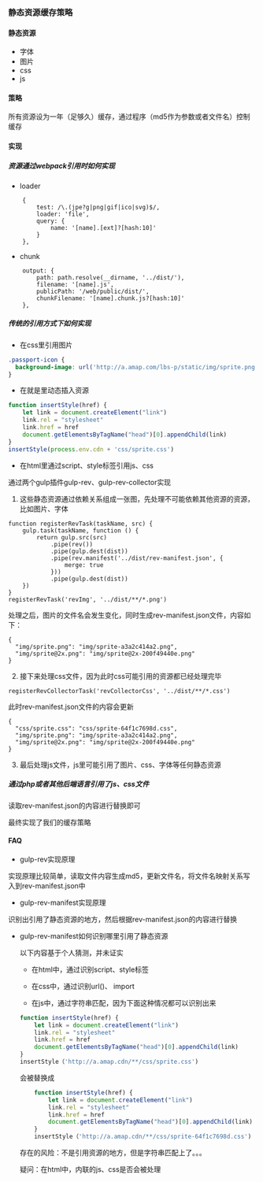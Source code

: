 ### 静态资源缓存策略

#### 静态资源

* 字体
* 图片
* css
* js

#### 策略

所有资源设为一年（足够久）缓存，通过程序（md5作为参数或者文件名）控制缓存

#### 实现

##### 资源通过webpack引用时如何实现

* loader

```
    {
        test: /\.(jpe?g|png|gif|ico|svg)$/,
        loader: 'file',
        query: {
            name: '[name].[ext]?[hash:10]'
        }
    },
```

* chunk
```
    output: {
        path: path.resolve(__dirname, '../dist/'),
        filename: '[name].js',
        publicPath: '/web/public/dist/',
        chunkFilename: '[name].chunk.js?[hash:10]'
    },
```

##### 传统的引用方式下如何实现

* 在css里引用图片

```css
.passport-icon {
  background-image: url('http://a.amap.com/lbs-p/static/img/sprite.png');
}
```

* 在就是里动态插入资源

```javascript
function insertStyle(href) {
    let link = document.createElement("link")
    link.rel = "stylesheet"
    link.href = href
    document.getElementsByTagName("head")[0].appendChild(link)
}
insertStyle(process.env.cdn + 'css/sprite.css')
```

* 在html里通过script、style标签引用js、css

通过两个gulp插件gulp-rev、gulp-rev-collector实现

1. 这些静态资源通过依赖关系组成一张图，先处理不可能依赖其他资源的资源，比如图片、字体


```
function registerRevTask(taskName, src) {
    gulp.task(taskName, function () {
        return gulp.src(src)
            .pipe(rev())
            .pipe(gulp.dest(dist))
            .pipe(rev.manifest('../dist/rev-manifest.json', {
                merge: true
            }))
            .pipe(gulp.dest(dist))
    })
}
registerRevTask('revImg', '../dist/**/*.png')
```

处理之后，图片的文件名会发生变化，同时生成rev-manifest.json文件，内容如下：

```
{
  "img/sprite.png": "img/sprite-a3a2c414a2.png",
  "img/sprite@2x.png": "img/sprite@2x-200f49440e.png"
}
```

2. 接下来处理css文件，因为此时css可能引用的资源都已经处理完毕

```
registerRevCollectorTask('revCollectorCss', '../dist/**/*.css')

```
此时rev-manifest.json文件的内容会更新

```
{
  "css/sprite.css": "css/sprite-64f1c7698d.css",
  "img/sprite.png": "img/sprite-a3a2c414a2.png",
  "img/sprite@2x.png": "img/sprite@2x-200f49440e.png"
}
```

3. 最后处理js文件，js里可能引用了图片、css、字体等任何静态资源

##### 通过php或者其他后端语言引用了js、css文件

读取rev-manifest.json的内容进行替换即可

最终实现了我们的缓存策略

#### FAQ

* gulp-rev实现原理

实现原理比较简单，读取文件内容生成md5，更新文件名，将文件名映射关系写入到rev-manifest.json中

* gulp-rev-manifest实现原理

识别出引用了静态资源的地方，然后根据rev-manifest.json的内容进行替换

* gulp-rev-manifest如何识别哪里引用了静态资源
    
    以下内容基于个人猜测，并未证实
    
    * 在html中，通过识别script、style标签
    
    * 在css中，通过识别url()、 import
    
    * 在js中，通过字符串匹配，因为下面这种情况都可以识别出来
    
    ```javascript
    function insertStyle(href) {
        let link = document.createElement("link")
        link.rel = "stylesheet"
        link.href = href
        document.getElementsByTagName("head")[0].appendChild(link)
    }
    insertStyle（'http://a.amap.cdn/**/css/sprite.css')
    ```
    
    会被替换成
    
    ```javascript
        function insertStyle(href) {
            let link = document.createElement("link")
            link.rel = "stylesheet"
            link.href = href
            document.getElementsByTagName("head")[0].appendChild(link)
        }
        insertStyle（'http://a.amap.cdn/**/css/sprite-64f1c7698d.css')
    ```
    
    存在的风险：不是引用资源的地方，但是字符串匹配上了。。。
    
    疑问：在html中，内联的js、css是否会被处理


